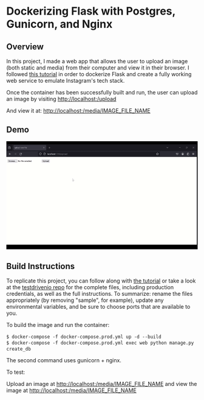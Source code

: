 # Dockerizing Flask with Postgres, Gunicorn, and Nginx

## Overview

In this project, I made a web app that allows the user to upload an image (both static and media) from their computer and view it in their browser. 
I followed [this tutorial](https://testdriven.io/blog/dockerizing-flask-with-postgres-gunicorn-and-nginx/) in order to dockerize Flask and create a fully working web service to emulate Instagram's tech stack.  

Once the container has been successfully built and run, the user can upload an image by visiting [http://localhost:<port>/upload](http://localhost:<port>/upload)

And view it at: [http://localhost:<port>/media/IMAGE_FILE_NAME](http://localhost:<port>/media/IMAGE_FILE_NAME)


## Demo
![gif of image upload](https://github.com/lbielicki/flask-on-docker/blob/media/bigdata_instagram_final_gif.gif)


## Build Instructions
To replicate this project, you can follow along with [the tutorial](https://testdriven.io/blog/dockerizing-flask-with-postgres-gunicorn-and-nginx/) or take a look at the [testdrivenio repo](https://github.com/testdrivenio/flask-on-docker) for the complete files, including production credentials, as well as the full instructions. To summarize: rename the files appropriately (by removing "sample", for example), update any environmental variables, and be sure to choose ports that are available to you. 

To build the image and run the container:
```
$ docker-compose -f docker-compose.prod.yml up -d --build
$ docker-compose -f docker-compose.prod.yml exec web python manage.py create_db
```
The second command uses gunicorn + nginx.

To test:

Upload an image at [http://localhost:<port>/media/IMAGE_FILE_NAME](http://localhost:<port>/media/IMAGE_FILE_NAME)
and view the image at [http://localhost:<port>/media/IMAGE_FILE_NAME](http://localhost:<port>/media/IMAGE_FILE_NAME)

